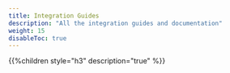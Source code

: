```yaml
---
title: Integration Guides
description: "All the integration guides and documentation"
weight: 15
disableToc: true
---
```


{{%children style="h3" description="true" %}}  

